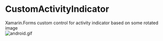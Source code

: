 # CustomActivityIndicator
Xamarin.Forms custom control for activity indicator based on some rotated image
<br>
<img src="https://github.com/xamarinium/CustomActivityIndicator/blob/master/Screenshots/screen.gif?raw=true" alt="android.gif"></td>

